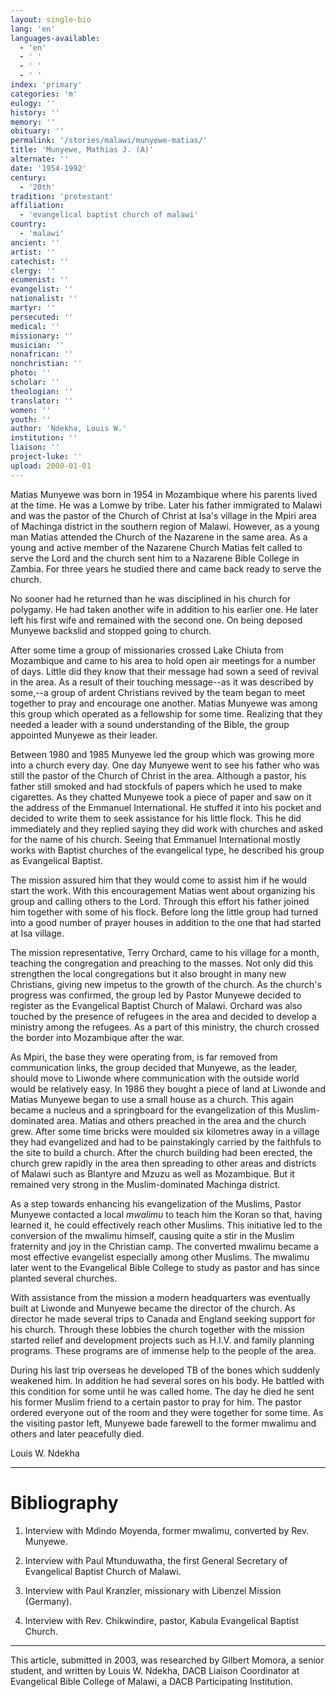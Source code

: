 ```yaml
---
layout: single-bio
lang: 'en'
languages-available:
  - 'en'
  - ' '
  - ' '
  - ' '
index: 'primary'
categories: 'm'
eulogy: ''
history: ''
memory: ''
obituary: ''
permalink: '/stories/malawi/munyewe-matias/'
title: 'Munyewe, Mathias J. (A)'
alternate: ''
date: '1954-1992'
century:
  - '20th'
tradition: 'protestant'
affiliation:
  - 'evangelical baptist church of malawi'
country:
  - 'malawi'
ancient: ''
artist: ''
catechist: ''
clergy: ''
ecumenist: ''
evangelist: ''
nationalist: ''
martyr: ''
persecuted: ''
medical: ''
missionary: ''
musician: ''
nonafrican: ''
nonchristian: ''
photo: ''
scholar: ''
theologian: ''
translator: ''
women: ''
youth: ''
author: 'Ndekha, Louis W.'
institution: ''
liaison: ''
project-luke: ''
upload: 2000-01-01
---
```



Matias Munyewe was born in 1954 in Mozambique where his parents lived at the time.  He was a Lomwe by tribe.  Later his father immigrated to  Malawi and was the pastor of the Church of  Christ at Isa's village in the Mpiri area of Machinga district in the southern region of Malawi.  However, as a young man Matias attended the Church of the Nazarene in the same area.  As a young and active member of the Nazarene Church Matias felt called to serve the Lord and the church sent him to a Nazarene Bible College in Zambia.  For three years he studied there and came back ready to serve the church.

No sooner had he returned than he was disciplined in his church for polygamy.  He had taken another wife in addition to his earlier one.  He later left  his first wife and  remained with the second one.  On being deposed Munyewe backslid and stopped going to church.

After some time a group of missionaries  crossed Lake Chiuta from Mozambique and came to his area to hold open air meetings for a number of days.  Little did they know that their message had sown a seed of revival in the area.  As a result of their touching message--as it was described by some,--a group of ardent Christians revived by the team began to meet together to pray and encourage one another.  Matias Munyewe was among this group which operated as a fellowship for some time.  Realizing that they needed a leader with a sound understanding of the Bible, the group appointed Munyewe as their leader.

Between 1980 and 1985  Munyewe led the group which was growing more into  a church every day.  One day Munyewe went to see his father who was still the pastor of the Church of Christ in the area.  Although a pastor, his father still smoked and had stockfuls of papers which he used to make cigarettes.  As they chatted Munyewe took a piece of paper and saw on it the address of the Emmanuel International.  He stuffed it into his pocket and decided to write them to seek assistance for his little flock.  This he did immediately and they replied saying they did work with churches and asked for the name of his church.   Seeing that Emmanuel International  mostly works with Baptist churches of the evangelical type, he described his group as Evangelical Baptist.

The mission assured him that they would come to assist him if he would start the work.  With this encouragement Matias went about organizing his group and calling others to the Lord.   Through this effort his father joined him together with some of his  flock.  Before long the little group had turned into a good number of prayer houses in addition to the one that had started at Isa village.

The mission representative, Terry Orchard, came to his village for a month, teaching the congregation and preaching to the masses.  Not only did this strengthen the local congregations but it also brought in many new Christians, giving  new impetus to the growth of the church.   As the church's progress was confirmed, the group led by  Pastor Munyewe decided to register  as the Evangelical Baptist Church of Malawi.  Orchard was also touched by the presence of refugees in the area and decided to develop a ministry among the refugees.  As a part of this ministry, the church crossed the border into Mozambique after the war.

As Mpiri, the base they were operating from, is far removed from communication links, the group decided that Munyewe, as the leader, should move to Liwonde where communication with the outside world would be relatively easy.  In 1986 they bought  a piece of land at Liwonde and Matias Munyewe began to use a small house as a church.  This again became a nucleus and a springboard for the evangelization of this Muslim-dominated area.  Matias and others preached in the area and the church grew.  After some time bricks were moulded six kilometres away in a village they had evangelized and had to be painstakingly carried by the faithfuls to the site to build a church.  After the church building had been erected, the church grew rapidly in the area then spreading to other areas and districts of Malawi such as Blantyre and Mzuzu as well as Mozambique. But it remained very strong in the Muslim-dominated Machinga district.

As a step towards enhancing his evangelization of the Muslims, Pastor Munyewe contacted a local *mwalimu* to teach him the Koran so that, having learned it, he could effectively reach other Muslims.  This initiative led to the conversion of the mwalimu himself, causing quite a stir in the Muslim fraternity and joy in the Christian camp.  The converted mwalimu became a most effective evangelist especially among other Muslims. The mwalimu later went to the Evangelical Bible College to study as pastor and has since planted several churches.

With assistance from the  mission a modern headquarters was eventually built  at Liwonde and Munyewe became the director of the church.  As director he made several trips to Canada and England seeking support for his church.  Through these lobbies the church together with the mission started relief  and development projects such as H.I.V. and family planning programs.  These programs are of immense help to the people of the area.

During his last trip overseas he developed TB of the bones which suddenly weakened him. In addition he had several sores on his body.  He battled with this condition for some until he was called home.  The day he died he sent his former Muslim friend to a certain pastor to pray for him.  The pastor ordered everyone out of the room and they were together for some time.  As the visiting pastor left, Munyewe bade farewell to the former mwalimu and others and later peacefully died.

Louis W. Ndekha

---

# Bibliography

1.  Interview with Mdindo Moyenda, former  mwalimu, converted by Rev. Munyewe.

2. Interview with Paul  Mtunduwatha, the first  General Secretary of Evangelical Baptist Church of Malawi.

3. Interview with Paul Kranzler, missionary with Libenzel Mission (Germany).

4. Interview with Rev. Chikwindire, pastor, Kabula Evangelical Baptist Church.

---

This article, submitted in 2003, was researched by Gilbert  Momora, a senior student, and written by Louis W. Ndekha, DACB Liaison Coordinator at Evangelical Bible College of Malawi, a DACB Participating Institution.